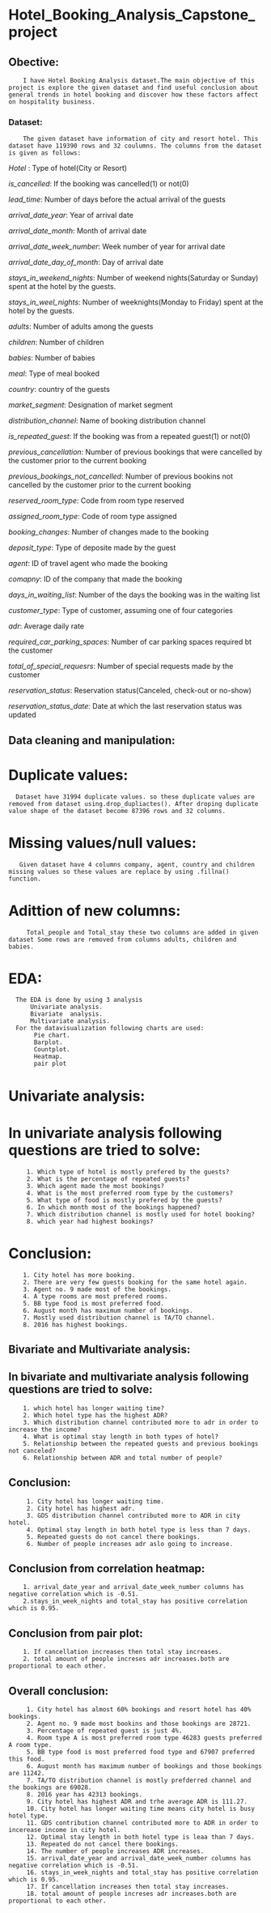 # Hotel_Booking_Analysis_Capstone_project

## Obective:
        I have Hotel Booking Analysis dataset.The main objective of this project is explore the given dataset and find useful conclusion about general trends in hotel booking and discover how these factors affect on hospitality business.

### Dataset:
        The given dataset have information of city and resort hotel. This dataset have 119390 rows and 32 coulumns. The columns from the dataset is given as follows:

*Hotel* : Type of hotel(City or Resort)

*is_cancelled*: If the booking was cancelled(1) or not(0)

*lead_time*: Number of days before the actual arrival of the guests

*arrival_date_year*: Year of arrival date

*arrival_date_month*: Month of arrival date

*arrival_date_week_number*: Week number of year for arrival date

*arrival_date_day_of_month*: Day of arrival date

*stays_in_weekend_nights*: Number of weekend nights(Saturday or Sunday) spent at the hotel by the guests.

*stays_in_weel_nights*: Number of weeknights(Monday to Friday) spent at the hotel by the guests.

*adults*: Number of adults among the guests

*children*: Number of children

*babies*: Number of babies

*meal*: Type of meal booked

*country*: country of the guests

*market_segment*: Designation of market segment

*distribution_channel*: Name of booking distribution channel

*is_repeated_guest*: If the booking was from a repeated guest(1) or not(0)

*previous_cancellation*: Number of previous bookings that were cancelled by the customer prior to the current booking

*previous_bookings_not_cancelled*: Number of previous bookins not cancelled by the customer prior to the current booking

*reserved_room_type*: Code from room type reserved

*assigned_room_type*: Code of room type assigned

*booking_changes*: Number of changes made to the booking

*deposit_type*: Type of deposite made by the guest

*agent*: ID of travel agent who made the booking

*comapny*: ID of the company that made the booking

*days_in_waiting_list*: Number of the days the booking was in the waiting list

*customer_type*: Type of customer, assuming one of four categories

*adr*: Average daily rate

*required_car_parking_spaces*: Number of car parking spaces required bt the customer

*total_of_special_requesrs*: Number of special requests made by the customer

*reservation_status*: Reservation status(Canceled, check-out or no-show)

*reservation_status_date*: Date at which the last reservation status was updated

## Data cleaning and manipulation:
# Duplicate values:
      Dataset have 31994 duplicate values. so these duplicate values are removed from dataset using.drop_dupliactes(). After droping duplicate value shape of the dataset become 87396 rows and 32 columns.

# Missing values/null values:
       Given dataset have 4 columns company, agent, country and children missing values so these values are replace by using .fillna() function.  

# Adittion of new columns:
         Total_people and Total_stay these two columns are added in given dataset Some rows are removed from columns adults, children and babies.

# EDA:
      The EDA is done by using 3 analysis
          Univariate analysis.
          Bivariate  analysis.
          Multivariate analysis. 
      For the datavisualization following charts are used:
           Pie chart.
           Barplot.
           Countplot.
           Heatmap.
           pair plot

# Univariate analysis:
# In univariate analysis following questions are tried to solve:
         1. Which type of hotel is mostly prefered by the guests?
         2. What is the percentage of repeated guests?
         3. Which agent made the most bookings?
         4. What is the most preferred room type by the customers?
         5. What type of food is mostly prefered by the guests?
         6. In which month most of the bookings happened?
         7. Which distribution channel is mostly used for hotel booking?
         8. which year had highest bookings?

# Conclusion:  
        1. City hotel has more booking.
        2. There are very few guests booking for the same hotel again.
        3. Agent no. 9 made most of the bookings.
        4. A type rooms are most prefered rooms.
        5. BB type food is most preferred food.
        6. August month has maximum number of bookings.
        7. Mostly used distribution channel is TA/TO channel.
        8. 2016 has highest bookings.

 ## Bivariate and Multivariate analysis:
 ## In bivariate and multivariate analysis following questions are tried to solve:
        1. which hotel has longer waiting time?
        2. Which hotel type has the highest ADR?
        3. Which distribution channel contributed more to adr in order to increase the income?
        4. What is optimal stay length in both types of hotel?
        5. Relationship between the repeated guests and previous bookings not canceled?
        6. Relationship between ADR and total number of people? 
        
 ## Conclusion: 
         1. City hotel has longer waiting time.
         2. City hotel has highest adr.
         3. GDS distribution channel contributed more to ADR in city hotel.
         4. Optimal stay length in both hotel type is less than 7 days.
         5. Repeated guests do not cancel there bookings.
         6. Number of people increases adr aslo going to increase.    
 ## Conclusion from correlation heatmap:
        1. arrival_date_year and arrival_date_week_number columns has negative correlation which is -0.51.
        2.stays_in_week_nights and total_stay has positive correlation which is 0.95.    
##  Conclusion from pair plot:
        1. If cancellation increases then total stay increases.
        2. total amount of people increses adr increases.both are proportional to each other.
        
## Overall conclusion:
         1. City hotel has almost 60% bookings and resort hotel has 40% bookings.
         2. Agent no. 9 made most bookins and those bookings are 28721.
         3. Percentage of repeated guest is just 4%.
         4. Room type A is most preferred room type 46283 guests preferred A room type.
         5. BB type food is most preferred food type and 67907 preferred this food.
         6. August month has maximum number of bookings and those bookings are 11242.
         7. TA/TO distribution channel is mostly prefderred channel and the bookings are 69028.
         8. 2016 year has 42313 bookings.
         9. City hotel has highest ADR and trhe average ADR is 111.27.
         10. City hotel has longer waiting time means city hotel is busy hotel type.
         11. GDS contribution channel contributed more to ADR in order to incerease income in city hotel.
         12. Optimal stay length in both hotel type is leaa than 7 days.
         13. Repeated do not cancel there bookings.
         14. The number of people increases ADR increases.
         15. arrival_date_year and arrival_date_week_number columns has negative correlation which is -0.51.
         16. stays_in_week_nights and total_stay has positive correlation which is 0.95.
         17. If cancellation increases then total stay increases.
         18. total amount of people increses adr increases.both are proportional to each other.
          

           
           
